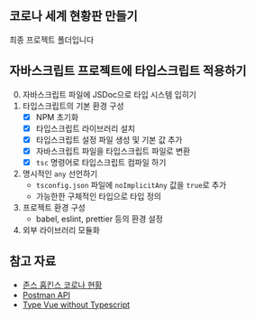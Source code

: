 ## 코로나 세계 현황판 만들기

최종 프로젝트 폴더입니다

## 자바스크립트 프로젝트에 타입스크립트 적용하기

0. 자바스크립트 파일에 JSDoc으로 타입 시스템 입히기
1. 타입스크립트의 기본 환경 구성
   - [x] NPM 초기화
   - [x] 타입스크립트 라이브러리 설치
   - [x] 타입스크립트 설정 파일 생성 및 기본 값 추가
   - [x] 자바스크립트 파일을 타입스크립트 파일로 변환
   - [x] `tsc` 명령어로 타입스크립트 컴파일 하기
2. 명시적인 `any` 선언하기
   - `tsconfig.json` 파일에 `noImplicitAny` 값을 `true`로 추가
   - 가능한한 구체적인 타입으로 타입 정의
3. 프로젝트 환경 구성
   - babel, eslint, prettier 등의 환경 설정
4. 외부 라이브러리 모듈화
   

## 참고 자료

- [존스 홉킨스 코로나 현황](https://www.arcgis.com/apps/opsdashboard/index.html#/bda7594740fd40299423467b48e9ecf6)
- [Postman API](https://documenter.getpostman.com/view/10808728/SzS8rjbc?version=latest#27454960-ea1c-4b91-a0b6-0468bb4e6712)
- [Type Vue without Typescript](https://blog.usejournal.com/type-vue-without-typescript-b2b49210f0b)